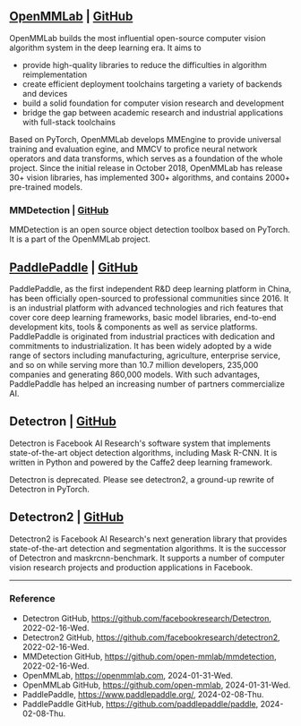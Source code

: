 ## [OpenMMLab](https://openmmlab.com/) | [GitHub](https://github.com/open-mmlab)

OpenMMLab builds the most influential open-source computer vision algorithm system in the deep learning era. It aims to

* provide high-quality libraries to reduce the difficulties in algorithm reimplementation
* create efficient deployment toolchains targeting a variety of backends and devices
* build a solid foundation for computer vision research and development
* bridge the gap between academic research and industrial applications with full-stack toolchains

Based on PyTorch, OpenMMLab develops MMEngine to provide universal training and evaluation egine, and MMCV to profice neural network operators and data transforms, which serves as a foundation of the whole project. Since the initial release in October 2018, OpenMMLab has release 30+ vision libraries, has implemented 300+ algorithms, and contains 2000+ pre-trained models.

### MMDetection | [GitHub](https://github.com/open-mmlab/mmdetection)

MMDetection is an open source object detection toolbox based on PyTorch. It is a part of the OpenMMLab project.

## [PaddlePaddle](https://www.paddlepaddle.org/) | [GitHub](https://github.com/paddlepaddle/paddle)

PaddlePaddle, as the first independent R&D deep learning platform in China, has been officially open-sourced to professional communities since 2016. It is an industrial platform with advanced technologies and rich features that cover core deep learning frameworks, basic model libraries, end-to-end development kits, tools & components as well as service platforms. PaddlePaddle is originated from industrial practices with dedication and commitments to industrialization. It has been widely adopted by a wide range of sectors including manufacturing, agriculture, enterprise service, and so on while serving more than 10.7 million developers, 235,000 companies and generating 860,000 models. With such advantages, PaddlePaddle has helped an increasing number of partners commercialize AI.

## Detectron | [GitHub](https://github.com/facebookresearch/Detectron)

Detectron is Facebook AI Research's software system that implements state-of-the-art object detection algorithms, including Mask R-CNN. It is written in Python and powered by the Caffe2 deep learning framework.

Detectron is deprecated. Please see detectron2, a ground-up rewrite of Detectron in PyTorch.

## Detectron2 | [GitHub](https://github.com/facebookresearch/detectron2)
Detectron2 is Facebook AI Research's next generation library that provides state-of-the-art detection and segmentation algorithms. It is the successor of Detectron and maskrcnn-benchmark. It supports a number of computer vision research projects and production applications in Facebook.

---

### Reference
- Detectron GitHub, https://github.com/facebookresearch/Detectron, 2022-02-16-Wed.
- Detectron2 GitHub, https://github.com/facebookresearch/detectron2, 2022-02-16-Wed.
- MMDetection GitHub, https://github.com/open-mmlab/mmdetection, 2022-02-16-Wed.
- OpenMMLab, https://openmmlab.com, 2024-01-31-Wed.
- OpenMMLab GitHub, https://github.com/open-mmlab, 2024-01-31-Wed.
- PaddlePaddle, https://www.paddlepaddle.org/, 2024-02-08-Thu.
- PaddlePaddle GitHub, https://github.com/paddlepaddle/paddle, 2024-02-08-Thu.
